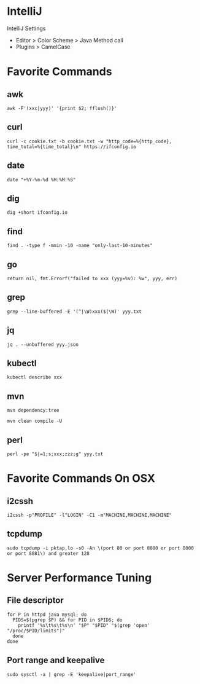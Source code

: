 # IntelliJ

IntelliJ Settings

- Editor > Color Scheme > Java Method call
- Plugins > CamelCase

# Favorite Commands

## awk

```shell
awk -F'(xxx|yyy)' '{print $2; fflush()}'
```

## curl

```shell
curl -c cookie.txt -b cookie.txt -w "http_code=%{http_code}, time_total=%{time_total}\n" https://ifconfig.io
```

## date

```shell
date "+%Y-%m-%d %H:%M:%S"
```

## dig

```shell
dig +short ifconfig.io
```

## find

```shell
find . -type f -mmin -10 -name "only-last-10-minutes"
```

## go

```shell
return nil, fmt.Errorf("failed to xxx (yyy=%v): %w", yyy, err)
```

## grep

```shell
grep --line-buffered -E '(^|\W)xxx($|\W)' yyy.txt
```

## jq

```shell
jq . --unbuffered yyy.json
```

## kubectl

```shell
kubectl describe xxx
```

## mvn

```shell
mvn dependency:tree
```

```shell
mvn clean compile -U
```

## perl

```shell
perl -pe "$|=1;s;xxx;zzz;g" yyy.txt
```

# Favorite Commands On OSX

## i2cssh

```shell
i2cssh -p"PROFILE" -l"LOGIN" -C1 -m"MACHINE,MACHINE,MACHINE"
```

## tcpdump

```shell
sudo tcpdump -i pktap,lo -s0 -An \(port 80 or port 8080 or port 8000 or port 8081\) and greater 128
```

# Server Performance Tuning

## File descriptor

```shell
for P in httpd java mysql; do
  PIDS=$(pgrep $P) && for PID in $PIDS; do
    printf '%s\t%s\t%s\n' "$P" "$PID" "$(grep 'open' "/proc/$PID/limits")"
  done
done
```

## Port range and keepalive

```shell
sudo sysctl -a | grep -E 'keepalive|port_range'
```
